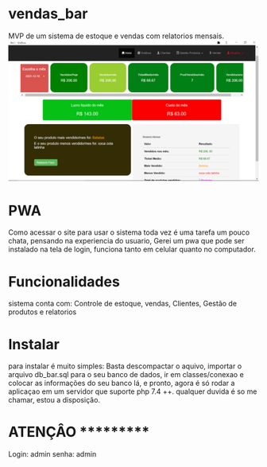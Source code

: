 # vendas_bar
MVP de um sistema de estoque e vendas com relatorios mensais.
![](/img/capared.png)

# PWA
Como acessar o site para usar o sistema toda vez é uma tarefa um pouco chata,
pensando na experiencia do usuario, Gerei um pwa que pode ser instalado na tela de login, 
funciona tanto em celular quanto no computador.

# Funcionalidades
sistema conta com:
Controle de estoque,
vendas,
Clientes, 
Gestão de produtos e
relatorios

# Instalar
para instalar é muito simples: 
Basta descompactar o aquivo, importar o arquivo db_bar.sql para o seu banco de dados,
ir em classes/conexao e colocar as informações do seu banco lá,
 e pronto, agora é só rodar a aplicaçao em um servidor que suporte php 7.4 ++.
qualquer duvida é so me chamar, estou a disposição.

#  ATENÇÂO *********
Login: admin
senha: admin




